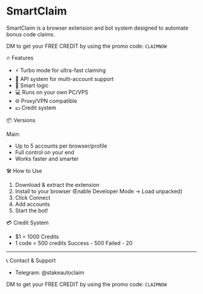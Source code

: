# SmartClaim
SmartClaim is a browser extension and bot system designed to automate bonus code claims. 

DM to get your FREE CREDIT by using the promo code: `CLAIMNOW`

🔥 Features

- ⚡ Turbo mode for ultra-fast claiming
- 🔐 API system for multi-account support
- 🧠 Smart logic
- 💻 Runs on your own PC/VPS
- 🌐 Proxy/VPN compatible
- 💵 Credit system

📦 Versions

Main:
- Up to 5 accounts per browser/profile
- Full control on your end
- Works faster and smarter

🛠 How to Use

1. Download & extract the extension
2. Install to your browser (Enable Developer Mode → Load unpacked)
3. Click Connect
4. Add accounts 
5. Start the bot!

💳 Credit System

- $1 = 1000 Credits
- 1 code = 500 credits
Success - 500
Failed - 20

---

📞 Contact & Support

- Telegram: @stakeautoclaim

DM to get your FREE CREDIT by using the promo code: `CLAIMNOW`
